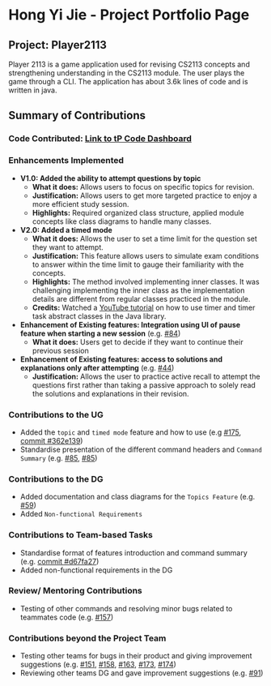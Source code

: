 # Hong Yi Jie - Project Portfolio Page

## Project: Player2113

Player 2113 is a game application used for revising CS2113 concepts and strengthening understanding in the CS2113 module.
The user plays the game through a CLI. The application has about 3.6k lines of code and is written in java.

## Summary of Contributions
### Code Contributed: [Link to tP Code Dashboard](https://nus-cs2113-ay2324s2.github.io/tp-dashboard/?search=hongyijie06&breakdown=true&sort=groupTitle%20dsc&sortWithin=title&since=2024-02-23&timeframe=commit&mergegroup=&groupSelect=groupByRepos&checkedFileTypes=docs~functional-code~test-code~other&tabOpen=false)
### Enhancements Implemented
- **V1.0: Added the ability to attempt questions by topic**
    - **What it does:** Allows users to focus on specific topics for revision.
    - **Justification:** Allows users to get more targeted practice to enjoy a more efficient study session.
    -  **Highlights:** Required organized class structure, applied module concepts like class diagrams to handle many classes.
- **V2.0: Added a timed mode**
    - **What it does:** Allows the user to set a time limit for the question set they want to attempt.
    - **Justification:** This feature allows users to simulate exam conditions to answer within the time limit to gauge their familiarity with the concepts.
    - **Highlights:** The method involved implementing inner classes.
      It was challenging implementing the inner class as the implementation details are different from regular classes practiced in the module.
    - **Credits:** Watched a [YouTube tutorial](https://youtu.be/QEF62Fm81h4?si=GPR9-J0K1zdsS588) on how to use timer and timer task abstract classes in the Java library. 
- **Enhancement of Existing features: Integration using UI of pause feature when starting a new session** (e.g. [#84](https://github.com/AY2324S2-CS2113-F15-1/tp/pull/84))
    - **What it does:** Users get to decide if they want to continue their previous session
- **Enhancement of Existing features: access to solutions and explanations only after attempting** (e.g. [#44](https://github.com/AY2324S2-CS2113-F15-1/tp/pull/44))
    - **Justification:** Allows the user to practice active recall to attempt the questions first rather than taking a passive approach to solely read the solutions and explanations in their revision.
### Contributions to the UG
- Added the `topic` and `timed mode` feature and how to use (e.g [#175](https://github.com/AY2324S2-CS2113-F15-1/tp/pull/175), [commit #362e139](https://github.com/hongyijie06/tp/commit/362e13952340b0a687aee3f469773c2880ed8495))
- Standardise presentation of the different command headers and `Command Summary` (e.g. [#85](https://github.com/AY2324S2-CS2113-F15-1/tp/pull/85), [#85](https://github.com/AY2324S2-CS2113-F15-1/tp/pull/85))
### Contributions to the DG
- Added documentation and class diagrams for the `Topics Feature` (e.g. [#59](https://github.com/AY2324S2-CS2113-F15-1/tp/pull/59))
- Added `Non-functional Requirements`
### Contributions to Team-based Tasks
- Standardise format of features introduction and command summary (e.g. [commit #d67fa27](https://github.com/hongyijie06/tp/commit/d67fa275aa3822488c23fc723702170a95af2c8d))
- Added non-functional requirements in the DG
### Review/ Mentoring Contributions
- Testing of other commands and resolving minor bugs related to teammates code (e.g. [#157](https://github.com/AY2324S2-CS2113-F15-1/tp/pull/157))
### Contributions beyond the Project Team
- Testing other teams for bugs in their product and giving improvement suggestions (e.g. [#151](https://github.com/AY2324S2-CS2113-T13-4/tp/issues/151), [#158](https://github.com/AY2324S2-CS2113-T13-4/tp/issues/158), [#163](https://github.com/AY2324S2-CS2113-T13-4/tp/issues/163), [#173](https://github.com/AY2324S2-CS2113-T13-4/tp/issues/173), [#174](https://github.com/AY2324S2-CS2113-T13-4/tp/issues/174))
- Reviewing other teams DG and gave improvement suggestions (e.g. [#91](https://github.com/AY2324S2-CS2113-W14-1/tp/pull/91/files))